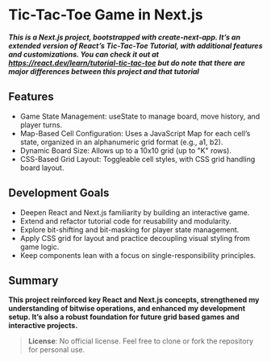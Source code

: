 # Tic-Tac-Toe Game in Next.js

***This is a Next.js project, bootstrapped with create-next-app. It’s an extended version of React’s Tic-Tac-Toe Tutorial, with additional features and customizations. You can check it out at https://react.dev/learn/tutorial-tic-tac-toe but do note that there are major differences between this project and that tutorial***

## Features

  - Game State Management: useState to manage board, move history, and player turns.
  - Map-Based Cell Configuration: Uses a JavaScript Map for each cell’s state, organized in an alphanumeric grid format (e.g., a1, b2).
  - Dynamic Board Size: Allows up to a 10x10 grid (up to "K" rows).
  - CSS-Based Grid Layout: Toggleable cell styles, with CSS grid handling board layout.

## Development Goals

  - Deepen React and Next.js familiarity by building an interactive game.
  - Extend and refactor tutorial code for reusability and modularity.
  - Explore bit-shifting and bit-masking for player state management.
  - Apply CSS grid for layout and practice decoupling visual styling from game logic.
  - Keep components lean with a focus on single-responsibility principles.

## Summary

**This project reinforced key React and Next.js concepts, strengthened my understanding of bitwise operations, and enhanced my development setup. It’s also a robust foundation for future grid based games and interactive projects.**

>**License**: No official license. Feel free to clone or fork the repository for personal use.